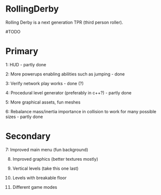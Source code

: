 # RollingDerby

Rolling Derby is a next generation TPR (third person roller).


#TODO

# Primary

1: HUD - partly done

2: More powerups enabling abilities such as jumping - done

3: Verify network play works - done (?)

4: Procedural level generator (preferably in c++?) - partly done

5: More graphical assets, fun meshes

6: Rebalance mass/inertia importance in collision to work for many possible sizes - partly done



# Secondary

7: Improved main menu (fun background)

8. Improved graphics (better textures mostly)

9. Vertical levels (take this one last)

10. Levels with breakable floor

11. Different game modes

